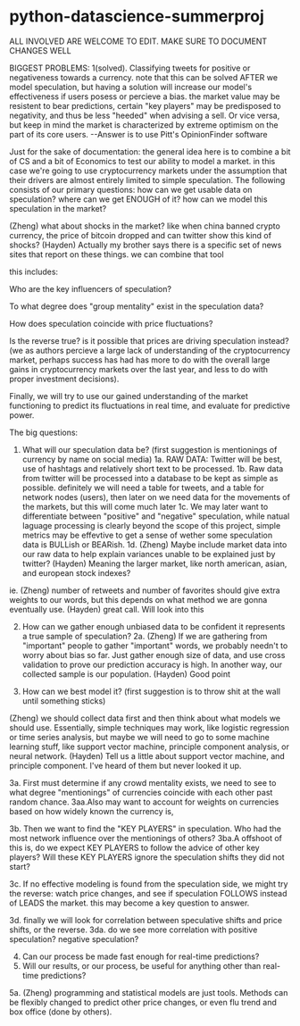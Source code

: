 # python-datascience-summerproj
ALL INVOLVED ARE WELCOME TO EDIT. MAKE SURE TO DOCUMENT CHANGES WELL


BIGGEST PROBLEMS:
1(solved). Classifying tweets for positive or negativeness towards a currency. note that this can be solved AFTER we
model speculation, but having a solution will increase our model's effectiveness if users posess or percieve
a bias. the market value may be resistent to bear predictions, certain "key players" may be predisposed to 
negativity, and thus be less "heeded" when advising a sell. Or vice versa, but keep in mind the market is 
characterized by extreme optimism on the part of its core users.
--Answer is to use Pitt's OpinionFinder software


Just for the sake of documentation: the general idea here is to combine a bit of CS and a bit of Economics to 
test our ability to model a market. in this case we're going to use cryptocurrency markets under the assumption
that their drivers are almost entirely limited to simple speculation. The following consists of our primary
questions: how can we get usable data on speculation? where can we get ENOUGH of it? how can we model this 
speculation in the market? 

(Zheng) what about shocks in the market? like when china banned crypto currency, the price of bitcoin dropped and 
can twitter show this kind of shocks?
(Hayden) Actually my brother says there is a specific set of news sites that report on these things. we can combine
that tool 

this includes: 

Who are the key influencers of speculation? 

To what degree does "group mentality" exist in the speculation data? 

How does speculation coincide with price fluctuations?

Is the reverse true? is it possible that prices are driving speculation instead?(we as authors percieve a large lack
of understanding of the cryptocurrency market, perhaps success has had has more to do with the overall large gains
in cryptocurrency markets over the last year, and less to do with proper investment decisions).


Finally, we will try to use our gained understanding of the market functioning to predict its fluctuations
in real time, and evaluate for predictive power.



The big questions:
1. What will our speculation data be? (first suggestion is mentionings of currency by name on social media)
  1a. RAW DATA: Twitter will be best, use of hashtags and relatively short text to be processed.
  1b. Raw data from twitter will be processed into a database to be kept as simple as possible. definitely
      we will need a table for tweets, and a table for network nodes (users), then later on we need data
      for the movements of the markets, but this will come much later
  1c. We may later want to differentiate between "positive" and "negative" speculation, while natual laguage
      processing is clearly beyond the scope of this project, simple metrics may be effevtive to get a sense
      of wether some speculation data is BULLish or BEARish. 
  1d. (Zheng) Maybe include market data into our raw data to help explain variances unable to be explained just by twitter?
      (Hayden) Meaning the larger market, like north american, asian, and european stock indexes?
 
  ie. (Zheng) number of retweets and number of favorites should give extra weights to our words, but this 
      depends on what method we are gonna eventually use.
      (Hayden) great call. Will look into this
      
2. How can we gather enough unbiased data to be confident it represents a true sample of speculation?
  2a. (Zheng) If we are gathering from "important" people to gather "important" words, we probably needn't to worry about bias so far.
      Just gather enough size of data, and use cross validation to prove our prediction accuracy is high. In another way, our collected
      sample is our population.
      (Hayden) Good point
      
3. How can we best model it? (first suggestion is to throw shit at the wall until something sticks)
  
  (Zheng) we should collect data first and then think about what models we should use. Essentially, simple techniques may work,
  like logistic regression or time series analysis, but maybe we will need to go to some machine learning stuff, like support
  vector machine, principle component analysis, or neural network.
  (Hayden) Tell us a little about support vector machine, and principle component. I've heard of them but never looked it up.

  3a. First must determine if any crowd mentality exists, we need to see to what degree "mentionings" of
      currencies coincide with each other past random chance.
      3aa.Also may want to account for weights on currencies based on how widely known the currency is,
      
  3b. Then we want to find the "KEY PLAYERS" in speculation. Who had the most network influence over
      the mentionings of others?
      3ba.A offshoot of this is, do we expect KEY PLAYERS to follow the advice of other key players?
          Will these KEY PLAYERS ignore the speculation shifts they did not start?
          
  3c. If no effective modeling is found from the speculation side, we might try the reverse: watch price changes,
      and see if speculation FOLLOWS instead of LEADS the market. this may become a key question to answer.
  
  3d. finally we will look for correlation between speculative shifts and price shifts, or the reverse.
      3da. do we see more correlation with positive speculation? negative speculation? 
 
4. Can our process be made fast enough for real-time predictions?
5. Will our results, or our process, be useful for anything other than real-time predictions?

  5a. (Zheng) programming and statistical models are just tools. Methods can be flexibly changed to predict other 
      price changes, or even flu trend and box office (done by others).
